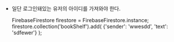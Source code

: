 - 일단 로그인돼있는 유저의 아이디를 가져와야 한다.  

  FirebaseFirestore firestore = FirebaseFirestore.instance;
firestore.collection('bookShelf').add(
                     {'sender': 'wwesdd', 
                     'text': 'sdfewer'}
                     );